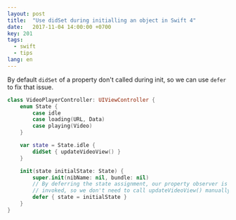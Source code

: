 ```yaml
---
layout: post
title:  "Use didSet during initialling an object in Swift 4"
date:   2017-11-04 14:00:00 +0700
key: 201
tags:
  - swift
  - tips
lang: en
---
```




By default `didSet` of a property  don't called during init, so we can use `defer` to fix that issue.


```swift
class VideoPlayerController: UIViewController {
    enum State {
        case idle
        case loading(URL, Data)
        case playing(Video)
    }

    var state = State.idle {
        didSet { updateVideoView() }
    }

    init(state initialState: State) {
        super.init(nibName: nil, bundle: nil)
        // By deferring the state assignment, our property observer is
        // invoked, so we don't need to call updateVideoView() manually.
        defer { state = initialState }
    }
}

```



